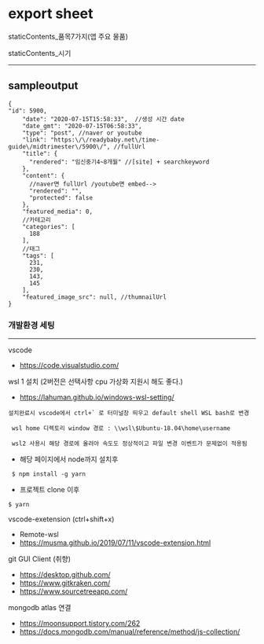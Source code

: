 # export sheet

staticContents_품목7가지(앱 주요 물품)

staticContents_시기

<hr/>

## sampleoutput
```
{
"id": 5900,
    "date": "2020-07-15T15:58:33",  //생성 시간 date
    "date_gmt": "2020-07-15T06:58:33",
    "type": "post", //naver or youtube 
    "link": "https:\/\/readybaby.net\/time-guide\/midtrimester\/5900\/", //fullUrl
    "title": {
      "rendered": "임신중기4~8개월" //[site] + searchkeyword
    },
    "content": {
      //naver면 fullUrl /youtube면 embed-->
      "rendered": "",
      "protected": false
    },    
    "featured_media": 0, 
    //카테고리
    "categories": [
      188
    ],
    //태그
    "tags": [
      231,
      230,
      143,
      145
    ],
    "featured_image_src": null, //thumnailUrl      
}
```


### 개발환경 세팅
 <hr>

vscode
* https://code.visualstudio.com/

wsl 1 설치 (2버전은 선택사항  cpu 가상화 지원시 해도 좋다.)

* https://lahuman.github.io/windows-wsl-setting/
```
설치완료시 vscode에서 ctrl+` 로 터미널창 띄우고 default shell WSL bash로 변경

 wsl home 디렉토리 window 경로 : \\wsl\$Ubuntu-18.04\home\username

 wsl2 사용시 해당 경로에 올려야 속도도 정상적이고 파일 변경 이벤트가 문제없이 적용됨
```
*  해당 페이지에서 node까지 설치후 

```
 $ npm install -g yarn
 ```
* 프로젝트 clone 이후 

 ```
 $ yarn 
```

vscode-exetension (ctrl+shift+x)

* Remote-wsl
* https://musma.github.io/2019/07/11/vscode-extension.html


git GUI Client (취향)

* https://desktop.github.com/
* https://www.gitkraken.com/
* https://www.sourcetreeapp.com/



 
mongodb atlas 연결 
* https://moonsupport.tistory.com/262
* https://docs.mongodb.com/manual/reference/method/js-collection/
